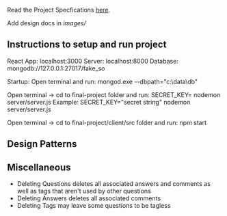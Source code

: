 Read the Project Specfications [here](https://docs.google.com/document/d/1zZjNk9cbNLz0mp_-YtyZxhMzUph97fVgCkSE4u2k5EA/edit?usp=sharing).

Add design docs in *images/*

## Instructions to setup and run project

React App: localhost:3000
Server: localhost:8000
Database: mongodb://127.0.0.1:27017/fake_so

Startup:
Open terminal and run:
mongod.exe --dbpath="c:\data\db"

Open terminal -> cd to final-project folder and run:
SECRET_KEY=<secret string> nodemon server/server.js
Example: SECRET_KEY="secret string" nodemon server/server.js

Open terminal -> cd to final-project/client/src folder and run:
npm start

## Design Patterns

## Miscellaneous

- Deleting Questions deletes all associated answers and comments as well as tags that aren't used by other questions
- Deleting Answers deletes all associated comments
- Deleting Tags may leave some questions to be tagless
